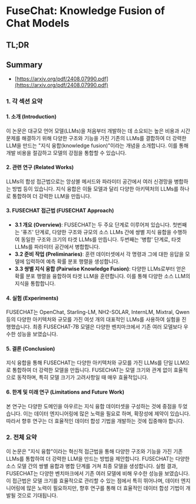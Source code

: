 # FuseChat: Knowledge Fusion of Chat Models
## TL;DR
## Summary
- [https://arxiv.org/pdf/2408.07990.pdf](https://arxiv.org/pdf/2408.07990.pdf)

### 1. 각 섹션 요약

#### 1. 소개 (Introduction)
이 논문은 대규모 언어 모델(LLMs)을 처음부터 개발하는 데 소요되는 높은 비용과 시간 문제를 해결하기 위해 다양한 구조와 기능을 가진 기존의 LLMs를 결합하여 더 강력한 LLM을 만드는 "지식 융합(knowledge fusion)"이라는 개념을 소개합니다. 이를 통해 개발 비용을 절감하고 모델의 강점을 통합할 수 있습니다.

#### 2. 관련 연구 (Related Works)
LLMs의 합성 접근법으로는 앙상블 메서드와 파라미터 공간에서 여러 신경망을 병합하는 방법 등이 있습니다. 지식 융합은 이들 모델과 달리 다양한 아키텍처의 LLMs를 하나로 통합하여 더 강력한 LLM을 만듭니다.

#### 3. FUSECHAT 접근법 (FUSECHAT Approach)
- **3.1 개요 (Overview)**: FUSECHAT는 두 주요 단계로 이루어져 있습니다. 첫번째는 '퓨즈' 단계로, 다양한 구조와 규모의 소스 LLMs 간에 쌍별 지식 융합을 수행하여 동일한 구조와 크기의 타겟 LLMs를 만듭니다. 두번째는 '병합' 단계로, 타겟 LLMs를 파라미터 공간에서 병합합니다.
- **3.2 준비 작업 (Preliminaries)**: 훈련 데이터셋에서 각 명령과 그에 대한 응답을 모델에 입력하여 예측 확률 분포 행렬을 생성합니다.
- **3.3 쌍별 지식 융합 (Pairwise Knowledge Fusion)**: 다양한 LLMs로부터 얻은 확률 분포 행렬을 융합하여 타겟 LLM을 훈련합니다. 이를 통해 다양한 소스 LLM의 지식을 통합합니다.

#### 4. 실험 (Experiments)
FUSECHAT는 OpenChat, Starling-LM, NH2-SOLAR, InternLM, Mixtral, Qwen 등의 다양한 아키텍처와 규모를 가진 여섯 개의 대표적인 LLMs를 사용하여 실험을 진행했습니다. 최종 FUSECHAT-7B 모델은 다양한 벤치마크에서 기존 여러 모델보다 우수한 성능을 보였습니다.

#### 5. 결론 (Conclusion)
지식 융합을 통해 FUSECHAT는 다양한 아키텍처와 규모를 가진 LLMs를 단일 LLM으로 통합하여 더 강력한 모델을 만듭니다. FUSECHAT는 모델 크기와 관계 없이 효율적으로 동작하며, 특히 모델 크기가 고려사항일 때 매우 효율적입니다.

#### 6. 한계 및 미래 연구 (Limitations and Future Work)
본 연구는 다양한 도메인을 아우르는 지식 융합 데이터셋을 구성하는 것에 중점을 두었습니다. 이는 데이터 엔지니어링에 많은 노력을 필요로 하며, 확장성에 제약이 있습니다. 따라서 향후 연구는 더 효율적인 데이터 합성 기법을 개발하는 것에 집중해야 합니다.

### 2. 전체 요약
이 논문은 "지식 융합"이라는 혁신적 접근법을 통해 다양한 구조와 기능을 가진 기존 LLMs를 통합하여 더 강력한 LLM을 만드는 방법을 제안합니다. FUSECHAT는 다양한 소스 모델 간의 쌍별 융합과 병합 단계를 거쳐 최종 모델을 생성합니다. 실험 결과, FUSECHAT는 다양한 벤치마크에서 기존 여러 모델에 비해 우수한 성능을 보였습니다. 이 접근법은 모델 크기를 효율적으로 관리할 수 있는 점에서 특히 뛰어나며, 데이터 엔지니어링에 많은 노력이 필요하지만, 향후 연구를 통해 더 효율적인 데이터 합성 기법이 개발될 것으로 기대됩니다.